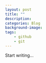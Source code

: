 ```yaml
---
layout: post
title: ""
description:  
categories: Blog
background-image: 
tags:
    - github  
    - git  
---
```


Start writing...